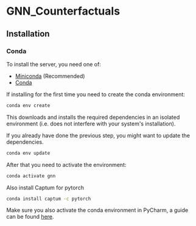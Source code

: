 # GNN_Counterfactuals


## Installation

### Conda

To install the server, you need one of:
- [Miniconda](https://docs.conda.io/en/latest/miniconda.html) (Recommended)
- [Conda](https://docs.continuum.io/anaconda/install/)


If installing for the first time you need to create the conda environment:

```bash
conda env create
```

This downloads and installs the required dependencies in an isolated environment (i.e. does not interfere with your
system's installation).

If you already have done the previous step, you might want to update the dependencies.

```bash
conda env update
```

After that you need to activate the environment:

```bash
conda activate gnn
```

Also install Captum for pytorch
```bash
conda install captum -c pytorch
```
Make sure you also activate the conda environment in PyCharm, a guide can be found [here](https://www.jetbrains.com/help/pycharm/conda-support-creating-conda-virtual-environment.html).

